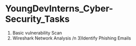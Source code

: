 # YoungDevInterns_Cyber-Security_Tasks

1) Basic vulnerability Scan
2) Wireshark Network Analysis /n
3)Identify Phishing Emails
